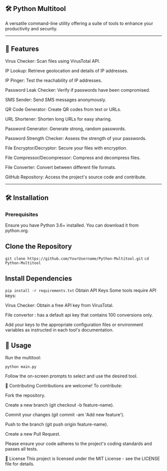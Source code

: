 ## 🛠️ Python Multitool
A versatile command-line utility offering a suite of tools to enhance your productivity and security.

---

## 📌 Features
Virus Checker: Scan files using VirusTotal API.

IP Lookup: Retrieve geolocation and details of IP addresses.

IP Pinger: Test the reachability of IP addresses.

Password Leak Checker: Verify if passwords have been compromised.

SMS Sender: Send SMS messages anonymously.

QR Code Generator: Create QR codes from text or URLs.

URL Shortener: Shorten long URLs for easy sharing.

Password Generator: Generate strong, random passwords.

Password Strength Checker: Assess the strength of your passwords.

File Encryptor/Decryptor: Secure your files with encryption.

File Compressor/Decompressor: Compress and decompress files.

File Converter: Convert between different file formats.

GitHub Repository: Access the project's source code and contribute.

---

## 🛠️ Installation
### Prerequisites
Ensure you have Python 3.6+ installed. You can download it from python.org.

## Clone the Repository

```git clone https://github.com/YourUsername/Python-Multitool.git```
```cd Python-Multitool```

## Install Dependencies
```pip install -r requirements.txt```
Obtain API Keys
Some tools require API keys:

Virus Checker: Obtain a free API key from VirusTotal.

File convertor : has a default api key that contains 100 conversions only.

Add your keys to the appropriate configuration files or environment variables as instructed in each tool's documentation.

## 🚀 Usage
Run the multitool:

```python main.py```

Follow the on-screen prompts to select and use the desired tool.

🤝 Contributing
Contributions are welcome! To contribute:

Fork the repository.

Create a new branch (git checkout -b feature-name).

Commit your changes (git commit -am 'Add new feature').

Push to the branch (git push origin feature-name).

Create a new Pull Request.

Please ensure your code adheres to the project's coding standards and passes all tests.

📝 License
This project is licensed under the MIT License - see the LICENSE file for details.
